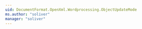 ```yaml
---
uid: DocumentFormat.OpenXml.Wordprocessing.ObjectUpdateMode
ms.author: "soliver"
manager: "soliver"
---
```

